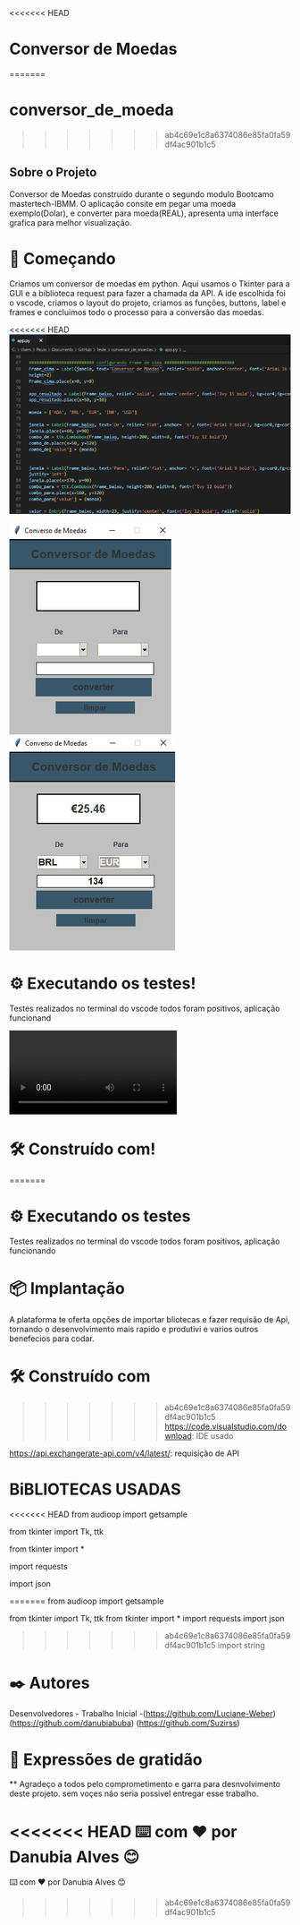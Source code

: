 <<<<<<< HEAD
# Conversor de Moedas
=======
# conversor_de_moeda

>>>>>>> ab4c69e1c8a6374086e85fa0fa59df4ac901b1c5
## Sobre o Projeto 

Conversor de  Moedas construido durante o segundo modulo Bootcamo mastertech-IBMM.
O aplicação consite em pegar uma moeda exemplo(Dolar), e converter para moeda(REAL), apresenta uma interface grafica para melhor visualização.

# 🚀 Começando
Criamos um conversor de moedas em python. Aqui usamos o Tkinter para a GUI e a biblioteca request para fazer a chamada da API.
A ide escolhida foi o vscode, criamos o layout do projeto, criamos as funções, buttons, label e frames  e concluimos todo o processo para a conversão das moedas.

<<<<<<< HEAD
![Alt text](<Cod 1-2.png>)


![Alt text](interface-1-1-1.png)    ![Alt text](interface2-1.png)


# ⚙️ Executando os testes!
 
 Testes realizados no terminal do vscode todos foram positivos, aplicação funcionand

 <video src="../../Desktop/Conversor%20de%20Moedas%20.mp4" controls title="testando o cód"></video>


# 🛠️ Construído com!
=======

# ⚙️ Executando os testes
 
 Testes realizados no terminal do vscode todos foram positivos, aplicação funcionando




# 📦 Implantação
A plataforma te oferta opções de importar bliotecas e fazer requisão de Api, tornando o desenvolvimento mais rapido e produtivi e varios outros benefecios para codar.

# 🛠️ Construído com
>>>>>>> ab4c69e1c8a6374086e85fa0fa59df4ac901b1c5
https://code.visualstudio.com/download: IDE usado

https://api.exchangerate-api.com/v4/latest/: requisição de API

# BiBLIOTECAS USADAS

<<<<<<< HEAD
from audioop import getsample 
 
from tkinter import Tk, ttk

from tkinter import *

import requests

import json

=======
 from audioop import getsample
 
from tkinter import Tk, ttk
from tkinter import *
import requests
import json
>>>>>>> ab4c69e1c8a6374086e85fa0fa59df4ac901b1c5
import string

# ✒️ Autores
Desenvolvedores - Trabalho Inicial -(https://github.com/Luciane-Weber) (https://github.com/danubiabuba) (https://github.com/Suzirss)
# 🎁 Expressões de gratidão
** Agradeço a todos pelo comprometimento e garra para desnvolvimento deste projeto. sem voçes não seria possivel entregar esse trabalho.

<<<<<<< HEAD
⌨️ com ❤️ por Danubia Alves 😊
=======
⌨️ com ❤️ por Danubia Alves 😊
>>>>>>> ab4c69e1c8a6374086e85fa0fa59df4ac901b1c5
